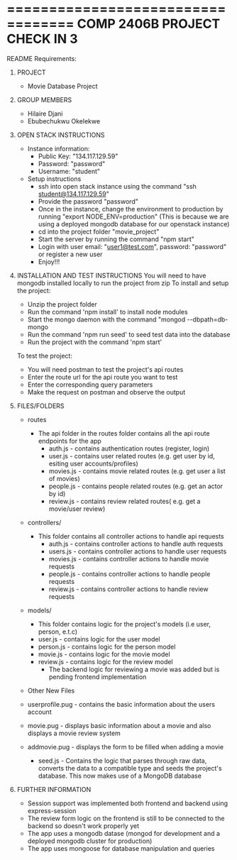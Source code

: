==================================
COMP 2406B PROJECT CHECK IN 3
=================================

README Requirements:

1.  PROJECT

    - Movie Database Project

2.  GROUP MEMBERS

    - Hilaire Djani
    - Ebubechukwu Okelekwe

3.  OPEN STACK INSTRUCTIONS

    - Instance information:
      - Public Key: "134.117.129.59"
      - Password: "password"
      - Username: "student"
    - Setup instructions
      - ssh into open stack instance using the command "ssh student@134.117.129.59"
      - Provide the password "password"
      - Once in the instance, change the environment to production by running "export NODE_ENV=production" (This is because we are using a deployed mongodb database for our openstack instance)
      - cd into the project folder "movie_project"
      - Start the server by running the command "npm start"
      - Login with user email: "user1@test.com", password: "password" or register a new user
      - Enjoy!!!

4.  INSTALLATION AND TEST INSTRUCTIONS
    You will need to have mongodb installed locally to run the project from zip
    To install and setup the project:

    - Unzip the project folder
    - Run the command 'npm install' to install node modules
    - Start the mongo daemon with the command "mongod --dbpath=db-mongo
    - Run the command 'npm run seed' to seed test data into the database
    - Run the project with the command 'npm start'

    To test the project:

    - You will need postman to test the project's api routes
    - Enter the route url for the api route you want to test
    - Enter the corresponding query parameters
    - Make the request on postman and observe the output

5.  FILES/FOLDERS

    - routes
      - The api folder in the routes folder contains all the api route endpoints for the app
        - auth.js - contains authentication routes (register, login)
        - user.js - contains user related routes (e.g. get user by id, esiting user accounts/profiles)
        - movies.js - contains movie related routes (e.g. get user a list of movies)
        - people.js - contains people related routes (e.g. get an actor by id)
        - review.js - contains review related routes( e.g. get a movie/user review)
    - controllers/

      - This folder contains all controller actions to handle api requests
        - auth.js - contains controller actions to handle auth requests
        - users.js - contains controller actions to handle user requests
        - movies.js - contains controller actions to handle movie requests
        - people.js - contains controller actions to handle people requests
        - review.js - contains controller actions to handle review requests

    - models/

      - This folder contains logic for the project's models (i.e user, person, e.t.c)
      - user.js - contains logic for the user model
      - person.js - contains logic for the person model
      - movie.js - contains logic for the movie model
      - review.js - contains logic for the review model
        - The backend logic for reviewing a movie was added but is pending frontend implementation

    - Other New Files
    - userprofile.pug - contains the basic information about the users account
    - movie.pug - displays basic information about a movie and also displays a movie review system
    - addmovie.pug - displays the form to be filled when adding a movie
      - seed.js - Contains the logic that parses through raw data, converts the data to a compatible type and seeds the project's database. This now makes use of a MongoDB database

6.  FURTHER INFORMATION

    - Session support was implemented both frontend and backend using express-session
    - The review form logic on the frontend is still to be connected to the backend so doesn't work properly yet
    - The app uses a mongodb datase (mongod for development and a deployed mongodb cluster for production)
    - The app uses mongoose for database manipulation and queries
